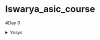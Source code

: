 # Iswarya_asic_course
#Day 0
<details>
<summary>
    Yosys
  </summary>
  I installed Yosys using the following commands:
  ```$ git clone https://github.com/YosysHQ/yosys.git
$ cd yosys-master 
$ sudo apt install make (If make is not installed please install it) 
$ sudo apt-get install build-essential clang bison flex \
    libreadline-dev gawk tcl-dev libffi-dev git \
    graphviz xdot pkg-config python3 libboost-system-dev \
    libboost-python-dev libboost-filesystem-dev zlib1g-dev
$ make config-gcc
$ make 
$ sudo make install```
Below is the screenshot showing successful installation:

file:///home/iswarya/Pictures/Screenshots/Screenshot%20from%202023-07-31%2010-15-12.png

Below is the screenshot showing successful launch:

file:///home/iswarya/Pictures/Screenshots/Screenshot%20from%202023-07-31%2010-21-57.png

</details>
